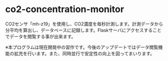 # co2-concentration-monitor
CO2センサ「mh-z19」を使用し、CO2濃度を毎秒計測します。計測データから分平均を算出し、データベースに記録します。Flaskサーバにアクセスすることでデータを閲覧する事が出来ます。

※本プログラムは現在開発中の習作です。今後のアップデートではデータ閲覧機能の拡充を行います。また、同時並行で安定性の向上を図ってまいります。
